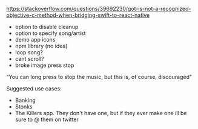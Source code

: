 https://stackoverflow.com/questions/39692230/got-is-not-a-recognized-objective-c-method-when-bridging-swift-to-react-native

- option to disable cleanup
- option to specify song/artist
- demo app icons
- npm library (no idea)
- loop song?
- cant scroll?
- broke image press stop

"You can long press to stop the music, but this is, of course, discouraged"

Suggested use cases:

- Banking
- Stonks
- The Killers app. They don't have one, but if they ever make one ill be sure to @ them on twitter
